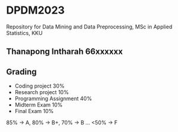 # DPDM2023
Repository for Data Mining and Data Preprocessing, MSc in Applied Statistics, KKU

## Thanapong Intharah 66xxxxxx

## Grading
- Coding project 30%
- Research project 10%
- Programming Assignment 40%
- Midterm Exam 10%
- Final Exam 10%

85% -> A, 80% -> B+, 70% -> B ... <50% -> F
